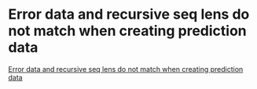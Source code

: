 # Error data and recursive seq lens do not match when creating prediction data
[Error data and recursive seq lens do not match when creating prediction data](https://aiwithcloud.com/2022/09/15/error_data_and_recursive_seq_lens_do_not_match_when_creating_prediction_data/)
